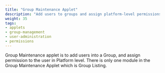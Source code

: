 ```yaml
---
title: "Group Maintenance Applet"
description: "Add users to groups and assign platform-level permissions for group-based access control"
weight: 35
tags:
- applets
- group-management
- user-administration
- permissions
---
```

Group Maintenance applet is to add users into a Group, and assign permission to the user in Platform level. There is only one module in the Group Maintenance Applet which is Group Listing.